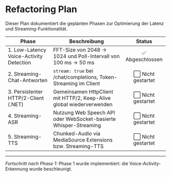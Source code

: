 <!--
  Refactoring Plan für Voice Chat Assistant
  Jede Phase enthält eine Statusmarkierung.
-->
# Refactoring Plan

Dieser Plan dokumentiert die geplanten Phasen zur Optimierung der Latenz und Streaming-Funktionalität.

| Phase | Beschreibung | Status |
|-------|--------------|:-----:|
| 1. Low-Latency Voice-Activity Detection    | FFT-Size von 2048 → 1024 und Poll-Intervall von 100 ms → 50 ms | ✅ Abgeschlossen |
| 2. Streaming-Chat-Antworten                | `stream: true` bei /chat/completions, Token-Streaming im Client      | ⬜ Nicht gestartet |
| 3. Persistenter HTTP/2-Client (.NET)       | Gemeinsamen HttpClient mit HTTP/2, Keep-Alive global wiederverwenden | ⬜ Nicht gestartet |
| 4. Streaming-ASR                           | Nutzung Web Speech API oder WebSocket-basierte Whisper-Streaming    | ⬜ Nicht gestartet |
| 5. Streaming-TTS                           | Chunked-Audio via MediaSource Extensions bzw. Streaming-TTS         | ⬜ Nicht gestartet |

---

*Fortschritt nach Phase 1:*
Phase 1 wurde implementiert: die Voice-Activity-Erkennung wurde beschleunigt.